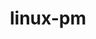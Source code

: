 ---
parent_project: linux
permalink: /engineering/projects/linux/linux-pm/
project_link_name: linux-pm
project_stats: 'true'
project_url: https://git.kernel.org/pub/scm/linux/kernel/git/torvalds/linux.git/commit
title: linux-pm
---